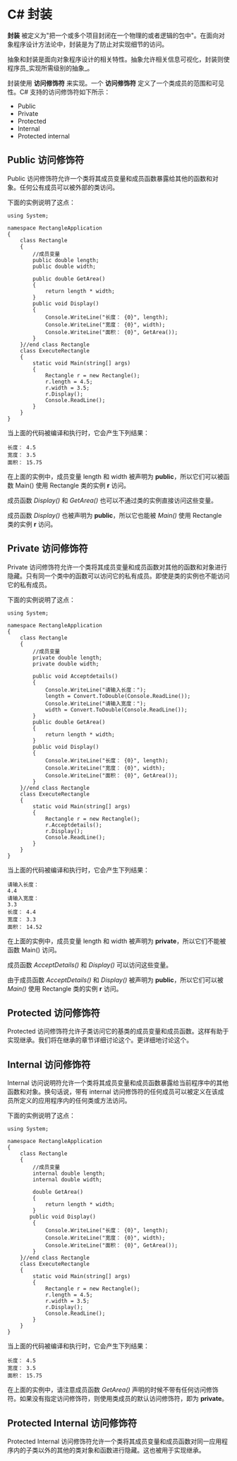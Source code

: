 
# C# 封装

**封装** 被定义为"把一个或多个项目封闭在一个物理的或者逻辑的包中"。在面向对象程序设计方法论中，封装是为了防止对实现细节的访问。

抽象和封装是面向对象程序设计的相关特性。抽象允许相关信息可视化，封装则使程序员_实现所需级别的抽象_。

封装使用 **访问修饰符** 来实现。一个 **访问修饰符** 定义了一个类成员的范围和可见性。C# 支持的访问修饰符如下所示：

*   Public
*   Private
*   Protected
*   Internal
*   Protected internal

## Public 访问修饰符

Public 访问修饰符允许一个类将其成员变量和成员函数暴露给其他的函数和对象。任何公有成员可以被外部的类访问。

下面的实例说明了这点：

```
using System;

namespace RectangleApplication
{
    class Rectangle
    {
        //成员变量
        public double length;
        public double width;

        public double GetArea()
        {
            return length * width;
        }
        public void Display()
        {
            Console.WriteLine("长度： {0}", length);
            Console.WriteLine("宽度： {0}", width);
            Console.WriteLine("面积： {0}", GetArea());
        }
    }//end class Rectangle    
    class ExecuteRectangle
    {
        static void Main(string[] args)
        {
            Rectangle r = new Rectangle();
            r.length = 4.5;
			r.width = 3.5;
            r.Display();
            Console.ReadLine();
        }
    }
}

```

当上面的代码被编译和执行时，它会产生下列结果：

```
长度： 4.5
宽度： 3.5
面积： 15.75

```

在上面的实例中，成员变量 length 和 width 被声明为 **public**，所以它们可以被函数 Main() 使用 Rectangle 类的实例 **r** 访问。

成员函数 _Display()_ 和 _GetArea()_ 也可以不通过类的实例直接访问这些变量。

成员函数 _Display()_ 也被声明为 **public**，所以它也能被 _Main()_ 使用 Rectangle 类的实例 **r** 访问。

## Private 访问修饰符

Private 访问修饰符允许一个类将其成员变量和成员函数对其他的函数和对象进行隐藏。只有同一个类中的函数可以访问它的私有成员。即使是类的实例也不能访问它的私有成员。

下面的实例说明了这点：

```
using System;

namespace RectangleApplication
{
    class Rectangle
    {
        //成员变量
        private double length;
        private double width;

        public void Acceptdetails()
        {
            Console.WriteLine("请输入长度：");
            length = Convert.ToDouble(Console.ReadLine());
            Console.WriteLine("请输入宽度：");
            width = Convert.ToDouble(Console.ReadLine());
        }
        public double GetArea()
        {
            return length * width;
        }
        public void Display()
        {
            Console.WriteLine("长度： {0}", length);
            Console.WriteLine("宽度： {0}", width);
            Console.WriteLine("面积： {0}", GetArea());
        }
    }//end class Rectangle    
    class ExecuteRectangle
    {
        static void Main(string[] args)
        {
            Rectangle r = new Rectangle();
            r.Acceptdetails();
            r.Display();
            Console.ReadLine();
        }
    }
}

```

当上面的代码被编译和执行时，它会产生下列结果：

```
请输入长度：
4.4
请输入宽度：
3.3
长度： 4.4
宽度： 3.3
面积： 14.52

```

在上面的实例中，成员变量 length 和 width 被声明为 **private**，所以它们不能被函数 Main() 访问。

成员函数 _AcceptDetails()_ 和 _Display()_ 可以访问这些变量。

由于成员函数 _AcceptDetails()_ 和 _Display()_ 被声明为 **public**，所以它们可以被 _Main()_ 使用 Rectangle 类的实例 **r** 访问。

## Protected 访问修饰符

Protected 访问修饰符允许子类访问它的基类的成员变量和成员函数。这样有助于实现继承。我们将在继承的章节详细讨论这个。更详细地讨论这个。

## Internal 访问修饰符

Internal 访问说明符允许一个类将其成员变量和成员函数暴露给当前程序中的其他函数和对象。换句话说，带有 internal 访问修饰符的任何成员可以被定义在该成员所定义的应用程序内的任何类或方法访问。

下面的实例说明了这点：

```
using System;

namespace RectangleApplication
{
    class Rectangle
    {
        //成员变量
        internal double length;
        internal double width;

        double GetArea()
        {
            return length * width;
        }
       public void Display()
        {
            Console.WriteLine("长度： {0}", length);
            Console.WriteLine("宽度： {0}", width);
            Console.WriteLine("面积： {0}", GetArea());
        }
    }//end class Rectangle    
    class ExecuteRectangle
    {
        static void Main(string[] args)
        {
            Rectangle r = new Rectangle();
            r.length = 4.5;
            r.width = 3.5;
            r.Display();
            Console.ReadLine();
        }
    }
}

```

当上面的代码被编译和执行时，它会产生下列结果：

```
长度： 4.5
宽度： 3.5
面积： 15.75

```

在上面的实例中，请注意成员函数 _GetArea()_ 声明的时候不带有任何访问修饰符。如果没有指定访问修饰符，则使用类成员的默认访问修饰符，即为 **private**。

## Protected Internal 访问修饰符

Protected Internal 访问修饰符允许一个类将其成员变量和成员函数对同一应用程序内的子类以外的其他的类对象和函数进行隐藏。这也被用于实现继承。

